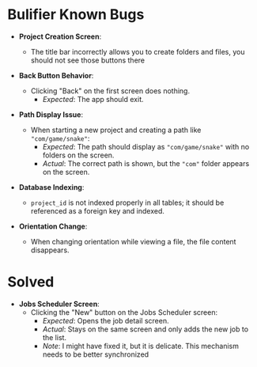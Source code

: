 # Bulifier Known Bugs

- **Project Creation Screen**:
   - The title bar incorrectly allows you to create folders and files, you should not see those buttons there

- **Back Button Behavior**:
   - Clicking "Back" on the first screen does nothing.
      - *Expected*: The app should exit.

- **Path Display Issue**:
   - When starting a new project and creating a path like `"com/game/snake"`:
      - *Expected*: The path should display as `"com/game/snake"` with no folders on the screen.
      - *Actual*: The correct path is shown, but the `"com"` folder appears on the screen.

- **Database Indexing**:
   - `project_id` is not indexed properly in all tables; it should be referenced as a foreign key and indexed.

- **Orientation Change**:
   - When changing orientation while viewing a file, the file content disappears.

# Solved
- **Jobs Scheduler Screen**:
    - Clicking the "New" button on the Jobs Scheduler screen:
        - *Expected*: Opens the job detail screen.
        - *Actual*: Stays on the same screen and only adds the new job to the list.
        - *Note*: I might have fixed it, but it is delicate. This mechanism needs to be better synchronized  

